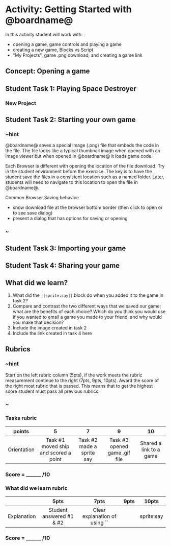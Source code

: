 # Activity: Getting Started with @boardname@

In this activity student will work with: 
* opening a game, game controls and playing a game
* creating a new game, Blocks vs Script
* "My Projects", game .png download, and creating a game link


## Concept: Opening a game

## Student Task 1: Playing Space Destroyer

### New Project

## Student Task 2: Starting your own game

### ~hint

@boardname@ saves a special image (.png) file that embeds the code in the file. The file looks like a typical thumbnail image when opened with an image viewer but when opened in @boardname@ it loads game code.

Each Browser is different with opening the location of the file download.  Try in the student environment before the exercise.  The key is to have the student save the files in a consistent location such as a named folder.  Later, students will need to navigate to this location to open the file in @boardname@.

Common Browser Saving behavior:
* show download file at the browser bottom border (then click to open or to see save dialog) 
* present a dialog that has options for saving or opening

### ~  

## Student Task 3: Importing your game

## Student Task 4: Sharing your game

## What did we learn?
1. What did the ``||sprite:say||`` block do when you added it to the game in task 2? 
2. Compare and contrast the two different ways that we saved our game; what are the benefits of each choice? Which do you think you would use if you wanted to email a game you made to your friend, and why would you make that decision?
3. Include the image created in task 2
4. Include the link created in task 4 here

## Rubrics

### ~hint

Start on the left rubric column (5pts), if the work meets the rubric measurement continue to the right (7pts, 9pts, 10pts). Award the score of the right most rubric that is passed.  This means that to get the highest score student must pass all previous rubrics.

### ~

### Tasks rubric
| points | 5 | 7 | 9 | 10 |
|:---:|:---:|:---:|:---:|:---:|
| Orientation | Task #1 moved ship and scored a point | Task #2 made a sprite say | Task #3 opened game .gif file | Shared a link to a game |

### Score = \_\_\_\_\_\_ /10 

### What did we learn rubric

|   | 5pts | 7pts | 9pts | 10pts |
|:---:|:---:|:---:|:---:|:---:|
| Explanation | Student answered #1 & #2  | Clear explanation of using ``||sprite:say||`` | clear explanation of email game choice (file or link) |  Explanations use an creative example or analogy |

### Score = \_\_\_\_\_\_ /10 
